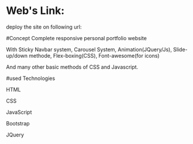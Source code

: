 # Web's Link:

deploy the site on following url:

#Concept
Complete responsive personal portfolio website

With Sticky Navbar system, Carousel System, Animation(JQuery/Js), Slide-up/down methode, Flex-boxing(CSS), Font-awesome(for icons)

And many other basic methods of CSS and Javascript.

#used Technologies

HTML

CSS

JavaScript

Bootstrap

JQuery
